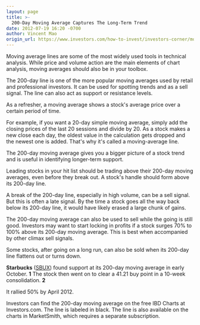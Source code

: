 ```yaml
---
layout: page
title: >-
  200-Day Moving Average Captures The Long-Term Trend
date: 2012-07-19 16:20 -0700
author: Vincent Mao
origin_url: https://www.investors.com/how-to-invest/investors-corner/moving-averages-are-simple-technical-tools
---
```





Moving average lines are some of the most widely used tools in technical analysis. While price and volume action are the main elements of chart analysis, moving averages should also be in your toolbox.


The 200-day line is one of the more popular moving averages used by retail and professional investors. It can be used for spotting trends and as a sell signal. The line can also act as support or resistance levels.


As a refresher, a moving average shows a stock's average price over a certain period of time.


For example, if you want a 20-day simple moving average, simply add the closing prices of the last 20 sessions and divide by 20. As a stock makes a new close each day, the oldest value in the calculation gets dropped and the newest one is added. That's why it's called a moving-average line.


The 200-day moving average gives you a bigger picture of a stock trend and is useful in identifying longer-term support.


Leading stocks in your hit list should be trading above their 200-day moving averages, even before they break out. A stock's handle should form above its 200-day line.


A break of the 200-day line, especially in high volume, can be a sell signal. But this is often a late signal. By the time a stock goes all the way back below its 200-day line, it would have likely erased a large chunk of gains.


The 200-day moving average can also be used to sell while the going is still good. Investors may want to start locking in profits if a stock surges 70% to 100% above its 200-day moving average. This is best when accompanied by other climax sell signals.


Some stocks, after going on a long run, can also be sold when its 200-day line flattens out or turns down.


**Starbucks** ([SBUX](https://research.investors.com/quote.aspx?symbol=SBUX)) found support at its 200-day moving average in early October. **1** The stock then went on to clear a 41.21 buy point in a 10-week consolidation.  **2**


It rallied 50% by April 2012.


Investors can find the 200-day moving average on the free IBD Charts at Investors.com. The line is labeled in black. The line is also available on the charts in MarketSmith, which requires a separate subscription.




